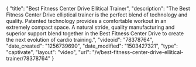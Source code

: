 {
    "title": "Best Fitness Center Drive Ellitical Trainer",
    "description": "The Best Fitness Center Drive elliptical trainer is the perfect blend of technology and quality. Patented technology provides a comfortable workout in an extremely compact space. A natural stride, quality manufacturing and superior support blend together in the Best Fitness Center Drive to create the next evolution of cardio training.",
    "videoid": "78378764",
    "date_created": "1256739690",
    "date_modified": "1503427321",
    "type": "captivate",
    "layout": "video",
    "url": "\/v\/best-fitness-center-drive-ellitical-trainer\/78378764"
}